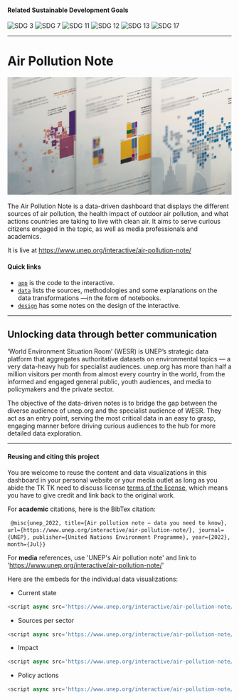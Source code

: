 
#### Related Sustainable Development Goals
![SDG 3](https://img.shields.io/badge/Goal%203-Good%20health%20and%20well--being-4C9F38?style=for-the-badge)
![SDG 7](https://img.shields.io/badge/Goal%207-Affordable%20and%20clean%20energy-FCC30B?style=for-the-badge)
![SDG 11](https://img.shields.io/badge/Goal%2011-Sustainable%20cities%20and%20communities-FD9D24?style=for-the-badge)
![SDG 12](https://img.shields.io/badge/Goal%2012-Responsible%20consumption%20and%20production-BF8B2E?style=for-the-badge)
![SDG 13](https://img.shields.io/badge/Goal%2013-Climate%20action-3F7E44?style=for-the-badge)
![SDG 17](https://img.shields.io/badge/Goal%2013-Partnership%20for%20the%20goals-19486A?style=for-the-badge)

---
# Air Pollution Note
![Poster image for the Air Pollution Action Note interactive](https://github.com/UNEP/air-pollution-action-note/blob/cae2006e24023f7e583cc8a2a2b6ac253639982f/app/public/img/poster-2.jpg)

The Air Pollution Note is a data-driven dashboard that displays the different sources of air pollution, the health impact of outdoor air pollution, and what actions countries are taking to live with clean air. It aims to serve curious citizens engaged in the topic, as well as media professionals and academics.

It is live at https://www.unep.org/interactive/air-pollution-note/

#### Quick links
* [`app`](app) is the code to the interactive.
* [`data`](data) lists the sources, methodologies and some explanations on the data transformations —in the form of notebooks.
* [`design`](design) has some notes on the design of the interactive.

---
## Unlocking data through better communication
‘World Environment Situation Room’ (WESR) is UNEP’s strategic data platform that aggregates authoritative datasets on environmental topics — a very data-heavy hub for specialist audiences. unep.org has more than half a million visitors per month from almost every country in the world, from the informed and engaged general public, youth audiences, and media to policymakers and the private sector.

The objective of the data-driven notes is to bridge the gap between the diverse audience of unep.org and the specialist audience of WESR. They act as an entry point, serving the most critical data in an easy to grasp, engaging manner before driving curious audiences to the hub for more detailed data exploration.

---
#### Reusing and citing this project
You are welcome to reuse the content and data visualizations in this dashboard in your personal website or your media outlet as long as you abide the TK TK need to discuss license [terms of the license](LICENSE), which means you have to give credit and link back to the original work.

For **academic** citations, here is the BibTex citation:

````
 @misc{unep_2022, title={Air pollution note – data you need to know}, url={https://www.unep.org/interactive/air-pollution-note/}, journal={UNEP}, publisher={United Nations Environment Programme}, year={2022}, month={Jul}} 
````

For **media** references, use 'UNEP's Air pollution note' and link to 'https://www.unep.org/interactive/air-pollution-note/'

Here are the embeds for the individual data visualizations:
* Current state
````javascript
<script async src='https://www.unep.org/interactive/air-pollution-note/embed.js' data-embed='pm25'></script>
````

* Sources per sector 
````javascript
<script async src='https://www.unep.org/interactive/air-pollution-note/embed.js' data-embed='sectors'></script>
````

* Impact 
````javascript
<script async src='https://www.unep.org/interactive/air-pollution-note/embed.js' data-embed='health'></script>
````

* Policy actions 
````javascript
<script async src='https://www.unep.org/interactive/air-pollution-note/embed.js' data-embed='policies'></script>
````

